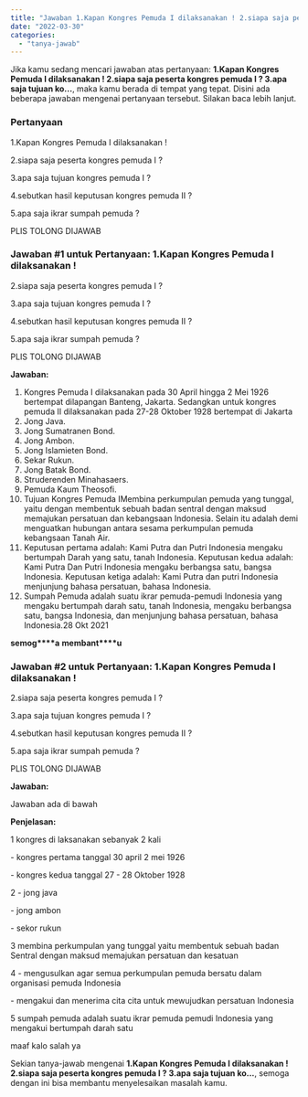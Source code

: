```yaml
---
title: "Jawaban 1.Kapan Kongres Pemuda I dilaksanakan ! 2.siapa saja peserta kongres pemuda I ? 3.apa saja tujuan ko..."
date: "2022-03-30"
categories: 
  - "tanya-jawab"
---
```


Jika kamu sedang mencari jawaban atas pertanyaan: **1.Kapan Kongres Pemuda I dilaksanakan ! 2.siapa saja peserta kongres pemuda I ? 3.apa saja tujuan ko...**, maka kamu berada di tempat yang tepat. Disini ada beberapa jawaban mengenai pertanyaan tersebut. Silakan baca lebih lanjut.

### Pertanyaan

1.Kapan Kongres Pemuda I dilaksanakan !  
  
2.siapa saja peserta kongres pemuda I ?  
  
3.apa saja tujuan kongres pemuda I ?  
  
4.sebutkan hasil keputusan kongres pemuda II ?  
  
5.apa saja ikrar sumpah pemuda ?  
  
  
PLIS TOLONG DIJAWAB​

### Jawaban #1 untuk Pertanyaan: 1.Kapan Kongres Pemuda I dilaksanakan !  
  
2.siapa saja peserta kongres pemuda I ?  
  
3.apa saja tujuan kongres pemuda I ?  
  
4.sebutkan hasil keputusan kongres pemuda II ?  
  
5.apa saja ikrar sumpah pemuda ?  
  
  
PLIS TOLONG DIJAWAB​

**Jawaban:**

1. Kongres Pemuda I dilaksanakan pada 30 April hingga 2 Mei 1926 bertempat dilapangan Banteng, Jakarta. Sedangkan untuk kongres pemuda II dilaksanakan pada 27-28 Oktober 1928 bertempat di Jakarta
2. Jong Java.
3. Jong Sumatranen Bond.
4. Jong Ambon.
5. Jong Islamieten Bond.
6. Sekar Rukun.
7. Jong Batak Bond.
8. Struderenden Minahasaers.
9. Pemuda Kaum Theosofi.
10. Tujuan Kongres Pemuda IMembina perkumpulan pemuda yang tunggal, yaitu dengan membentuk sebuah badan sentral dengan maksud memajukan persatuan dan kebangsaan Indonesia. Selain itu adalah demi menguatkan hubungan antara sesama perkumpulan pemuda kebangsaan Tanah Air.
11. Keputusan pertama adalah: Kami Putra dan Putri Indonesia mengaku bertumpah Darah yang satu, tanah Indonesia. Keputusan kedua adalah: Kami Putra Dan Putri Indonesia mengaku berbangsa satu, bangsa Indonesia. Keputusan ketiga adalah: Kami Putra dan putri Indonesia menjunjung bahasa persatuan, bahasa Indonesia.
12. Sumpah Pemuda adalah suatu ikrar pemuda-pemudi Indonesia yang mengaku bertumpah darah satu, tanah Indonesia, mengaku berbangsa satu, bangsa Indonesia, dan menjunjung bahasa persatuan, bahasa Indonesia.28 Okt 2021

**s****e****m****o****g****a** **m****e****m****b****a****n****t****u**

### Jawaban #2 untuk Pertanyaan: 1.Kapan Kongres Pemuda I dilaksanakan !  
  
2.siapa saja peserta kongres pemuda I ?  
  
3.apa saja tujuan kongres pemuda I ?  
  
4.sebutkan hasil keputusan kongres pemuda II ?  
  
5.apa saja ikrar sumpah pemuda ?  
  
  
PLIS TOLONG DIJAWAB​

**Jawaban:**

Jawaban ada di bawah

**Penjelasan:**

1 kongres di laksanakan sebanyak 2 kali

\- kongres pertama tanggal 30 april 2 mei 1926

\- kongres kedua tanggal 27 - 28 Oktober 1928

2 - jong java

\- jong ambon

\- sekor rukun

3 membina perkumpulan yang tunggal yaitu membentuk sebuah badan Sentral dengan maksud memajukan persatuan dan kesatuan

4 - mengusulkan agar semua perkumpulan pemuda bersatu dalam organisasi pemuda Indonesia

\- mengakui dan menerima cita cita untuk mewujudkan persatuan Indonesia

5 sumpah pemuda adalah suatu ikrar pemuda pemudi Indonesia yang mengakui bertumpah darah satu

maaf kalo salah ya

Sekian tanya-jawab mengenai **1.Kapan Kongres Pemuda I dilaksanakan ! 2.siapa saja peserta kongres pemuda I ? 3.apa saja tujuan ko...**, semoga dengan ini bisa membantu menyelesaikan masalah kamu.
